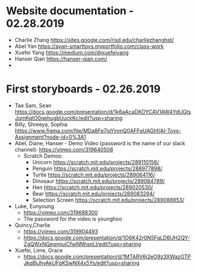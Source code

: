 # Website documentation - 02.28.2019

* Charlie Zhang <https://sites.google.com/risd.edu/charliezhanghst/>
* Abel Yan <https://ayan-smarttoys.myportfolio.com/class-work>
* Xuefei Yang <https://medium.com/@xuefeiyang>
* Hanser Qian <https://hanser-qian.com/>
* <name><link blogpost>
   
# First storyboards - 02.26.2019
* Tae Sam, Sean <https://docs.google.com/presentation/d/1k6aAcaDKOYCAV1AW4YdUGtsJqmKqtO0qehugbUuckKc/edit?usp=sharing>
* Billy, Shreeya, Sophia <https://www.figma.com/file/MDa8Fp7joYjnmQ0AFFqUAGhf/AI-Toys-Assignment?node-id=0%3A1>
* Abel, Diane, Hanser - Demo Video (password is the name of our slack channel): <https://vimeo.com/319640508>
    * Scratch Demos:
      * Unicorn https://scratch.mit.edu/projects/289110156/
      * Penguin https://scratch.mit.edu/projects/288977898/
      * Turtle https://scratch.mit.edu/projects/289064116/
      * Dinosaur https://scratch.mit.edu/projects/289084789/
      * Hen https://scratch.mit.edu/projects/289020530/
      * Bear https://scratch.mit.edu/projects/289083294/ 
      * Selection Screen https://scratch.mit.edu/projects/289086953/
* Luke, Eunyoung 
   * <https://vimeo.com/319688300>
   * The password for the video is younghoo
* Quincy,Charlie
   * https://vimeo.com/319904493
   * https://docs.google.com/presentation/d/1O6K42r0N5FgLD6UH2QY-ZgQWxNQegmjuiCfwNNhsnLI/edit?usp=sharing
* Xuefei, Lime, Grace
   * https://docs.google.com/presentation/d/1MTARV6j2eO9z3XWazGTPJkqBjJhyAkUFpKSwNX4x5Ys/edit?usp=sharing
   

